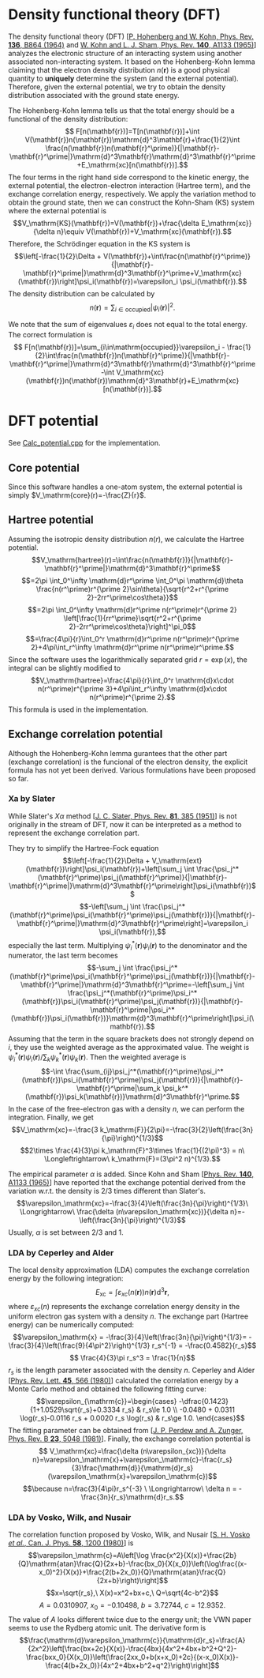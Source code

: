# Density functional theory (DFT)

The density functional theory (DFT) [[P. Hohenberg and W. Kohn, Phys. Rev. **136**, B864 (1964)](https://journals.aps.org/pr/abstract/10.1103/PhysRev.136.B864) and [W. Kohn and L. J. Sham, Phys. Rev. **140**, A1133 (1965)](https://journals.aps.org/pr/abstract/10.1103/PhysRev.140.A1133)] analyzes the electronic structure of an interacting system using another associated non-interacting system.
It based on the Hohenberg-Kohn lemma claiming that the electron density distribution $n(\mathbf{r})$ is a good physical quantity to **uniquely** determine the system (and the external potential).
Therefore, given the external potential, we try to obtain the density distribution associated with the ground state energy.

The Hohenberg-Kohn lemma tells us that the total energy should be a functional of the density distribution:
$$ F[n(\mathbf{r})]=T[n(\mathbf{r})]+\int V(\mathbf{r})n(\mathbf{r})\mathrm{d}^3\mathbf{r}+\frac{1}{2}\int \frac{n(\mathbf{r})n(\mathbf{r}^\prime)}{|\mathbf{r}-\mathbf{r}^\prime|}\mathrm{d}^3\mathbf{r}\mathrm{d}^3\mathbf{r}^\prime+E_\mathrm{xc}[n(\mathbf{r})].$$
The four terms in the right hand side correspond to the kinetic energy, the external potential, the electron-electron interaction (Hartree term), and the exchange correlation energy, respectively.
We apply the variation method to obtain the ground state, then we can construct the Kohn-Sham (KS) system where the external potential is 
$$V_\mathrm{KS}(\mathbf{r})=V(\mathbf{r})+\frac{\delta E_\mathrm{xc}}{\delta n}\equiv V(\mathbf{r})+V_\mathrm{xc}(\mathbf{r}).$$
Therefore, the Schr&ouml;dinger equation in the KS system is
$$\left[-\frac{1}{2}\Delta + V(\mathbf{r})+\int\frac{n(\mathbf{r}^\prime)}{|\mathbf{r}-\mathbf{r}^\prime|}\mathrm{d}^3\mathbf{r}^\prime+V_\mathrm{xc}(\mathbf{r})\right]\psi_i(\mathbf{r})=\varepsilon_i \psi_i(\mathbf{r}).$$
The density distribution can be calculated by 
$$n(\mathbf{r})=\sum_{i\in \mathrm{occupied}} |\psi_i(\mathbf{r})|^2.$$

We note that the sum of eigenvalues $\varepsilon_i$ does not equal to the total energy.
The correct formulation is 
$$ F[n(\mathbf{r})]=\sum_{i\in\mathrm{occupied}}\varepsilon_i - \frac{1}{2}\int\frac{n(\mathbf{r})n(\mathbf{r}^\prime)}{|\mathbf{r}-\mathbf{r}^\prime|}\mathrm{d}^3\mathbf{r}\mathrm{d}^3\mathbf{r}^\prime-\int V_\mathrm{xc}(\mathbf{r})n(\mathbf{r})\mathrm{d}^3\mathbf{r}+E_\mathrm{xc}[n(\mathbf{r})].$$


# DFT potential
See [Calc_potential.cpp](../cpp/Calc_potential.cpp) for the implementation.

## Core potential
Since this software handles a one-atom system, the external potential is simply $V_\mathrm{core}(r)=-\frac{Z}{r}$.

## Hartree potential
Assuming the isotropic density distribution $n(r)$, we calculate the Hartree potential.
$$V_\mathrm{hartree}(r)=\int\frac{n(\mathbf{r})}{|\mathbf{r}-\mathbf{r}^\prime|}\mathrm{d}^3\mathbf{r}^\prime$$
$$=2\pi \int_0^\infty \mathrm{d}r^\prime \int_0^\pi \mathrm{d}\theta \frac{n(r^\prime)r^{\prime 2}\sin\theta}{\sqrt{r^2+r^{\prime 2}-2rr^\prime\cos\theta}}$$
$$=2\pi \int_0^\infty \mathrm{d}r^\prime n(r^\prime)r^{\prime 2} \left[\frac{1}{rr^\prime}\sqrt{r^2+r^{\prime 2}-2rr^\prime\cos\theta}\right]^\pi_0$$
$$=\frac{4\pi}{r}\int_0^r \mathrm{d}r^\prime n(r^\prime)r^{\prime 2}+4\pi\int_r^\infty \mathrm{d}r^\prime n(r^\prime)r^\prime.$$
Since the software uses the logarithmically separated grid $r=\exp(x)$, the integral can be slightly modified to
$$V_\mathrm{hartree}=\frac{4\pi}{r}\int_0^r \mathrm{d}x\cdot n(r^\prime)r^{\prime 3}+4\pi\int_r^\infty \mathrm{d}x\cdot n(r^\prime)r^{\prime 2}.$$
This formula is used in the implementation.

## Exchange correlation potential
Although the Hohenberg-Kohn lemma gurantees that the other part (exchange correlation) is the funcional of the electron density, the explicit formula has not yet been derived.
Various formulations have been proposed so far.

### Xa by Slater
While Slater's $X\alpha$ method [[J. C. Slater, Phys. Rev. **81**, 385 (1951)]()] is not originally in the stream of DFT, now it can be interpreted as a method to represent the exchange correlation part.

They try to simplify the Hartree-Fock equation
$$\left[-\frac{1}{2}\Delta + V_\mathrm{ext}(\mathbf{r})\right]\psi_i(\mathbf{r})+\left[\sum_j \int \frac{\psi_j^*(\mathbf{r}^\prime)\psi_j(\mathbf{r}^\prime)}{|\mathbf{r}-\mathbf{r}^\prime|}\mathrm{d}^3\mathbf{r}^\prime\right]\psi_i(\mathbf{r})$$
$$-\left[\sum_j \int \frac{\psi_j^*(\mathbf{r}^\prime)\psi_i(\mathbf{r}^\prime)\psi_j(\mathbf{r})}{|\mathbf{r}-\mathbf{r}^\prime|}\mathrm{d}^3\mathbf{r}^\prime\right]=\varepsilon_i \psi_i(\mathbf{r}),$$
especially the last term.
Multiplying $\psi_i^*(\mathbf{r})\psi_i(\mathbf{r})$ to the denominator and the numerator, the last term becomes 
$$-\sum_j \int \frac{\psi_j^*(\mathbf{r}^\prime)\psi_i(\mathbf{r}^\prime)\psi_j(\mathbf{r})}{|\mathbf{r}-\mathbf{r}^\prime|}\mathrm{d}^3\mathbf{r}^\prime=-\left[\sum_j \int \frac{\psi_j^*(\mathbf{r}^\prime)\psi_i^*(\mathbf{r})\psi_i(\mathbf{r}^\prime)\psi_j(\mathbf{r})}{|\mathbf{r}-\mathbf{r}^\prime|\psi_i^*(\mathbf{r})\psi_i(\mathbf{r})}\mathrm{d}^3\mathbf{r}^\prime\right]\psi_i(\mathbf{r}).$$
Assuming that the term in the square brackets does not strongly depend on $i$, they use the weighted average as the approximated value.
The weight is $\psi_i^*(\mathbf{r})\psi_i(\mathbf{r})/\sum_k \psi_k^*(\mathbf{r})\psi_k(\mathbf{r})$.
Then the weighted average is 
$$-\int \frac{\sum_{ij}\psi_j^*(\mathbf{r}^\prime)\psi_i^*(\mathbf{r})\psi_i(\mathbf{r}^\prime)\psi_j(\mathbf{r})}{|\mathbf{r}-\mathbf{r}^\prime|\sum_k \psi_k^*(\mathbf{r})\psi_k(\mathbf{r})}\mathrm{d}^3\mathbf{r}^\prime.$$
In the case of the free-electron gas with a density $n$, we can perform the integration.
Finally, we get
$$V_\mathrm{xc}=-\frac{3 k_\mathrm{F}}{2\pi}=-\frac{3}{2}\left(\frac{3n}{\pi}\right)^{1/3}$$
$$2\times \frac{4}{3}\pi k_\mathrm{F}^3\times \frac{1}{(2\pi)^3} = n\ \Longleftrightarrow\ k_\mathrm{F}=(3\pi^2 n)^{1/3}.$$

The empirical parameter $\alpha$ is added.
Since Kohn and Sham [[Phys. Rev. **140**, A1133 (1965)](https://journals.aps.org/pr/abstract/10.1103/PhysRev.140.A1133)] have reported that the exchange potential derived from the variation w.r.t. the density is 2/3 times different than Slater's.
$$\varepsilon_\mathrm{xc}=-\frac{3}{4}\left(\frac{3n}{\pi}\right)^{1/3}\ \Longrightarrow\ \frac{\delta (n\varepsilon_\mathrm{xc})}{\delta n}=-\left(\frac{3n}{\pi}\right)^{1/3}$$
Usually, $\alpha$ is set between 2/3 and 1.

### LDA by Ceperley and Alder
The local density approximation (LDA) computes the exchange correlation energy by the following integration:
$$ E_\mathrm{xc}=\int \varepsilon_{xc}(n(\mathbf{r}))n(\mathbf{r})\mathrm{d}^3\mathbf{r},$$
where $\varepsilon_{xc}(n)$ represents the exchange correlation energy density in the uniform electron gas system with a density $n$.
The exchange part (Hartree energy) can be numerically computed:
$$\varepsilon_\mathrm{x} = -\frac{3}{4}\left(\frac{3n}{\pi}\right)^{1/3}= -\frac{3}{4}\left(\frac{9}{4\pi^2}\right)^{1/3} r_s^{-1} = -\frac{0.4582}{r_s}$$
$$ \frac{4}{3}\pi r_s^3 = \frac{1}{n}$$
$r_s$ is the length parameter associated with the density $n$.
Ceperley and Alder [[Phys. Rev. Lett. **45**, 566 (1980)](https://journals.aps.org/prl/abstract/10.1103/PhysRevLett.45.566)] calculated the correlation energy by a Monte Carlo method and obtained the following fitting curve:
$$\varepsilon_{\mathrm{c}}=\begin{cases}
-\dfrac{0.1423}{1+1.0529\sqrt{r_s}+0.3334 r_s} & r_s\le 1.0 \\
-0.0480 + 0.0311 \log(r_s)-0.0116 r_s + 0.0020 r_s \log(r_s) & r_s\ge 1.0.
\end{cases}$$
The fitting parameter can be obtained from [[J. P. Perdew and A. Zunger, Phys. Rev. B **23**, 5048 (1981)](https://journals.aps.org/prb/abstract/10.1103/PhysRevB.23.5048)].
Finally, the exchange correlation potential is
$$ V_\mathrm{xc}=\frac{\delta (n\varepsilon_{xc})}{\delta n}=\varepsilon_\mathrm{x}+\varepsilon_\mathrm{c}-\frac{r_s}{3}\frac{\mathrm{d}}{\mathrm{d}r_s}(\varepsilon_\mathrm{x}+\varepsilon_\mathrm{c})$$
$$\because n=\frac{3}{4\pi}r_s^{-3} \ \Longrightarrow\ \delta n = -\frac{3n}{r_s}\mathrm{d}r_s.$$

### LDA by Vosko, Wilk, and Nusair
The correlation function proposed by Vosko, Wilk, and Nusair [[S. H. Vosko *et al.*, Can. J. Phys. **58**, 1200 (1980)](https://doi.org/10.1139/p80-159)] is 
$$\varepsilon_\mathrm{c}=A\left[\log \frac{x^2}{X(x)}+\frac{2b}{Q}\mathrm{atan}\frac{Q}{2x+b}-\frac{bx_0}{X(x_0)}\left(\log\frac{(x-x_0)^2}{X(x)}+\frac{2(b+2x_0)}{Q}\mathrm{atan}\frac{Q}{2x+b}\right)\right]$$
$$x=\sqrt{r_s},\ X(x)=x^2+bx+c,\ Q=\sqrt{4c-b^2}$$
$$A=0.0310907,\ x_0=-0.10498,\ b=3.72744,\ c=12.9352.$$
The value of $A$ looks different twice due to the energy unit; the VWN paper seems to use the Rydberg atomic unit.
The derivative form is
$$\frac{\mathrm{d}\varepsilon_\mathrm{c}}{\mathrm{d}r_s}=\frac{A}{2x^2}\left[\frac{bx+2c}{X(x)}-\frac{4bx}{4x^2+4bx+b^2+Q^2}-\frac{bxx_0}{X(x_0)}\left(\frac{2xx_0+b(x+x_0)+2c}{(x-x_0)X(x)}-\frac{4(b+2x_0)}{4x^2+4bx+b^2+q^2}\right)\right]$$